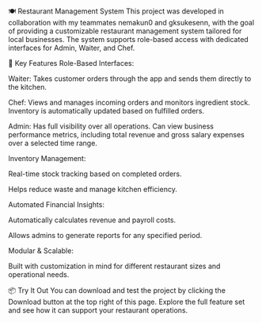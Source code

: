 🍽️ Restaurant Management System
This project was developed in collaboration with my teammates nemakun0 and gksukesenn, with the goal of providing a customizable restaurant management system tailored for local businesses. The system supports role-based access with dedicated interfaces for Admin, Waiter, and Chef.

🔧 Key Features
Role-Based Interfaces:

Waiter: Takes customer orders through the app and sends them directly to the kitchen.

Chef: Views and manages incoming orders and monitors ingredient stock. Inventory is automatically updated based on fulfilled orders.

Admin: Has full visibility over all operations. Can view business performance metrics, including total revenue and gross salary expenses over a selected time range.

Inventory Management:

Real-time stock tracking based on completed orders.

Helps reduce waste and manage kitchen efficiency.

Automated Financial Insights:

Automatically calculates revenue and payroll costs.

Allows admins to generate reports for any specified period.

Modular & Scalable:

Built with customization in mind for different restaurant sizes and operational needs.

📦 Try It Out
You can download and test the project by clicking the Download button at the top right of this page. Explore the full feature set and see how it can support your restaurant operations.
